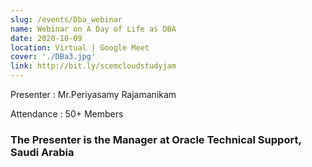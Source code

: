 ```yaml
---
slug: /events/Dba_webinar
name: Webinar on A Day of Life as DBA
date: 2020-10-09
location: Virtual | Google Meet
cover: './DBa3.jpg'
link: http://bit.ly/scemcloudstudyjam
---
```


Presenter : Mr.Periyasamy Rajamanikam

Attendance : 50+ Members

### The Presenter is the Manager at Oracle Technical Support, Saudi Arabia